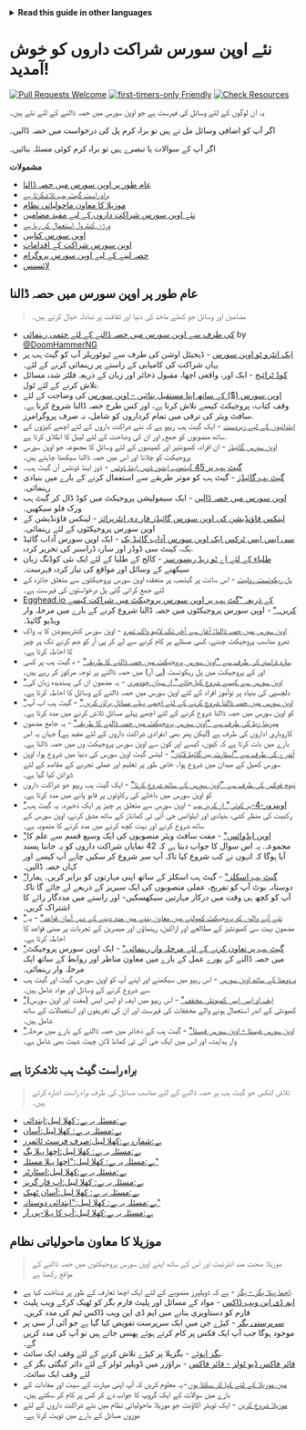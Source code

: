 <!-- Do not translate this -->
<details>
<summary>
<strong> Read this guide in other languages </strong>
</summary>
    <ul>
        <li><a href="./README.md"> English </a></li>
        <li><a href="./README-MR.md"> मराठी </a></li>
        <li><a href="./README-BN.md"> বাংলা </a></li>
        <li><a href="./README-CN.md"> 中文 </a></li>
        <li><a href="./README-RU.md"> русский </a></li>
        <li><a href="./README-RO.md"> Românesc </a></li>
        <li><a href="./README-IT.md"> Italiano </a></li>
        <li><a href="./README-ID.md"> Indonesia </a></li>
        <li><a href="./README-ES.md"> Español </a></li>
        <li><a href="./README-pt-BR.md"> Português (BR) </a></li>
        <li><a href="./README-DE.md"> Deutsch </a></li>
        <li><a href="./README-HE.md"> עברית </a></li>
        <li><a href="./README-GR.md"> Ελληνικά </a></li>
        <li><a href="./README-FR.md"> Français </a></li>
        <li><a href="./README-TR.md"> Turkish </a></li>
        <li><a href="./README-KO.md"> 한국어 </a></li>
        <li><a href="./README-JA.md"> 日本語 </a></li>
        <li><a href="./README-HI.md"> हिंदी </a></li>
        <li><a href="./README-FA.md"> فارسی </a></li>
        <li><a href="./README-UR.md">اردو </a></li>
        <li><a href="./README-AR.md">اللغة العربية </a></li>
        <li><a href="./README-TA.md">தமிழ்</a></li>
        <li><a href="./README-NE.md">नेपाली</a></li>
    </ul>
</details>
<!-- Do not translate this -->

# نئے اوپن سورس شراکت داروں کو خوش آمدید!

[![Pull Requests Welcome](https://img.shields.io/badge/PRs-welcome-brightgreen.svg?style=flat)](https://makeapullrequest.com)
[![first-timers-only Friendly](https://img.shields.io/badge/first--timers--only-friendly-blue.svg)](https://www.firsttimersonly.com/)
[![Check Resources](https://github.com/freeCodeCamp/how-to-contribute-to-open-source/actions/workflows/test.yml/badge.svg)](https://github.com/freeCodeCamp/how-to-contribute-to-open-source/actions/workflows/test.yml)

یہ ان لوگوں کے لئے وسائل کی فہرست ہے جو اوپن سورس میں حصہ ڈالنے کے لئے نئے ہیں۔

اگر آپ کو اضافی وسائل مل تے ہیں تو براہ کرم پل کی درخواست میں حصہ ڈالیں۔

اگر آپ کے سوالات یا تبصرے ہیں تو براہ کرم کوئی مسئلہ بنائیں۔

**مشمولات**

- [عام طور پر اوپن سورس میں حصہ ڈالنا](#contributing-to-open-source-in-general)
- [براہ راست گیٹ ہب تلاشکرتا ہے](#direct-github-searches)
- [موزیلا کا معاون ماحولیاتی نظام](#mozillas-contributor-ecosystem)
- [نئے اوپن سورس شراکت داروں کے لیے مفید مضامین](#useful-articles-for-new-open-source-contributors)
- [ورژن کنٹرول استعمال کر رہا ہے](#using-version-control)
- [اوپن سورس کتابیں](#open-source-books)
- [اوپن سورس شراکت کے اقدامات](#open-source-contribution-initiatives)
- [حصہ لینے کے لیے اوپن سورس پروگرام](#open-source-programs-to-participate-in)
- [لائسنس](#license)


## عام طور پر اوپن سورس میں حصہ ڈالنا

> مضامین اور وسائل جو کھلے ماخذ کی دنیا اور ثقافت پر تبادلہ خیال کرتے ہیں۔

- [کی طرف سے اوپن سورس میں حصہ ڈالنے کے لئے حتمی رہنمائی](https://www.freecodecamp.org/news/the-definitive-guide-to-contributing-to-open-source-900d5f9f2282/) by [@DoomHammerNG](https://twitter.com/DoomHammerNG)
- [ایک انٹرو ٹو اوپن سورس](https://www.digitalocean.com/community/tutorial_series/an-introduction-to-open-source) - ڈیجیٹل اوشن کی طرف سے ٹیوٹوریلز آپ کو گیٹ ہب پر یہاں شراکت کی کامیابی کے راستے پر رہنمائی کرنے کے لئے۔
- [کوڈ ٹرائیج](https://www.codetriage.com/) - ایک اور، واقعی اچھا، مقبول ذخائر اور زبان کے ذریعہ فلٹر شدہ مسائل تلاش کرنے کے لئے ٹول.
- [اوپن سورس ($) کے ساتھ اپنا مستقبل بنائیں - اوپن سورس](https://pragprog.com/titles/vbopens/forge-your-future-with-open-source/) کی وضاحت کے لئے وقف کتاب، پروجیکٹ کیسے تلاش کرنا ہے، اور کس طرح حصہ ڈالنا شروع کرنا ہے۔ سافٹ ویئر کی ترقی میں تمام کرداروں کو شامل، نہ صرف پروگرامرز.
- [ابتدائیوں کے لیے زبردست](https://github.com/MunGell/awesome-for-beginners) - ایک گیٹ ہب ریپو ہے کہ نئے شراکت داروں کے لئے اچھے کیڑوں کے ساتھ منصوبوں کو جمع, اور ان کی وضاحت کے لئے لیبل کا اطلاق کرتا ہے.
- [اوپن سورس گائیڈز](https://opensource.guide/) - ان افراد، کمیونٹیز اور کمپنیوں کے لئے وسائل کا مجموعہ جو اوپن سورس پروجیکٹ کو چلانا اور اس میں حصہ ڈالنا سیکھنا چاہتے ہیں۔
- [گیٹ ہب پر 45 گیتھوب ایشوز ڈوس اینڈ ڈوٹس](https://hackernoon.com/45-github-issues-dos-and-donts-dfec9ab4b612) - ڈوز اینڈ ڈونٹس آن گیٹ ہب۔
- [گیٹ ہب گائیڈز](https://docs.github.com/) - گیٹ ہب کو موثر طریقے سے استعمال کرنے کے بارے میں بنیادی رہنمائی۔
- [اوپن سورس میں حصہ ڈالیں](https://github.com/danthareja/contribute-to-open-source) - ایک سیمولیشن پروجیکٹ میں کوڈ ڈال کر گیٹ ہب ورک فلو سیکھیں۔
- [لینکس فاؤنڈیشن کی اوپن سورس گائیڈز فار دی انٹرپرائز](https://www.linuxfoundation.org/resources/open-source-guides/) - لینکس فاؤنڈیشن کے اوپن سورس پروجیکٹوں کے لئے رہنمائی۔
- [سی ایس ایس ٹرکس ایک اوپن سورس آداب گائیڈ بک](https://css-tricks.com/open-source-etiquette-guidebook/) - ایک اوپن سورس آداب گائیڈ بک، کینٹ سی ڈوڈز اور سارہ ڈراسنر کی تحریر کردہ.
- [طلباء کے لئے اے ٹو زیڈ ریسورسز](https://github.com/dipakkr/A-to-Z-Resources-for-Students) - کالج کے طلبا کے لئے ایک نئی کوڈنگ زبان سیکھنے کے وسائل اور مواقع کی تیار کردہ فہرست۔
- [پل ریکوئسٹ رولیٹ](http://www.pullrequestroulette.com/) - اس سائٹ پر گیتھب پر منعقدہ اوپن سورس پروجیکٹوں سے متعلق جائزہ کے لئے جمع کرائی گئی پل درخواستوں کی فہرست ہے۔
- [Egghead.io کے ذریعہ "گٹ ہب پر اوپن سورس پروجیکٹ میں شراکت کیسے کریں۔"](https://egghead.io/courses/how-to-contribute-to-an-open-source-project-on-github) - اوپن سورس پروجیکٹوں میں حصہ ڈالنا شروع کرنے کے بارے میں مرحلہ وار ویڈیو گائیڈ۔
- [اوپن سورس میں حصہ ڈالنا: آغاز سے آخر تک لائیو واک تھرو](https://medium.com/@kevinjin/contributing-to-open-source-walkthrough-part-0-b3dc43e6b720) - اوپن سورس کنٹریبیوشن کا یہ واک تھرو مناسب پروجیکٹ چننے، کسی مسئلے پر کام کرنے سے لے کر پی آر کو ضم کرنے تک ہر چیز کا احاطہ کرتا ہے۔
- [سارہ ڈراسنر کی طرف سے "اوپن سورس پروجیکٹ میں حصہ ڈالنے کا طریقہ"](https://css-tricks.com/how-to-contribute-to-an-open-source-project/) - ہ گیٹ ہب پر کسی اور کے پروجیکٹ میں پل ریکوئسٹ (پی آر) میں حصہ ڈالنے پر توجہ مرکوز کر رہے ہیں۔
- ["اوپن سورس سے کیسے شروع کیا جائے" از سیان چودھری](https://www.hackerearth.com:443/getstarted-opensource/) - یہ مضمون ان کی پسندیدہ زبان کی دلچسپی کی بنیاد پر نوآموز افراد کے لئے اوپن سورس میں حصہ ڈالنے کے وسائل کا احاطہ کرتا ہے۔
- ["اوپن سورس میں حصہ ڈالنا شروع کرنے کے لئے اچھے پہلے مسائل براؤز کریں"](https://github.blog/2020-01-22-browse-good-first-issues-to-start-contributing-to-open-source/) - گیٹ ہب اب آپ کو اوپن سورس میں حصہ ڈالنا شروع کرنے کے لئے اچھے پہلے مسائل تلاش کرنے میں مدد کرتا ہے۔
- [میرینا زیڈ کی طرف سے "اوپن سورس پروجیکٹ میں حصہ ڈالنے کا طریقہ"](https://rubygarage.org/blog/how-contribute-to-open-source-projects) - یہ جامع مضمون کاروباری اداروں کی طرف ہے (لیکن پھر بھی انفرادی شراکت داروں کے لئے مفید ہے) جہاں یہ اس بارے میں بات کرتا ہے کہ کیوں، کیسے اور کون سے اوپن سورس پروجیکٹ وں میں حصہ ڈالنا ہے۔
- [آندرے کی طرف سے "اسٹارٹ ہیر گائیڈ لائنز"](https://github.com/zero-to-mastery/start-here-guidelines) -
  لیٹس گیٹ اوپن سورس کی دنیا میں شروع ہوا، اوپن سورس کھیل کے میدان میں شروع ہوا۔ خاص طور پر تعلیم اور عملی تجربے کے مقاصد کے لئے ڈیزائن کیا گیا ہے۔
- [نیوم فوکس کی طرف سے "اوپن سورس کے ساتھ شروع کرنا"](https://github.com/numfocus/getting-started-with-open-source) - ایک گیٹ ہب ریپو جو شراکت داروں کو اوپن سورس میں داخلے کی رکاوٹوں پر قابو پانے میں مدد کرتا ہے۔
- ["اوپنزور-4-ہر کوئی" از کریز ہب](https://github.com/chryz-hub/opensource-4-everyone) - اوپن سورس سے متعلق ہر چیز پر ایک ذخیرہ۔ یہ گیٹ ہب رکنیت کی منظر کشی، بنیادی اور ایڈوانس جی آئی ٹی کمانڈز کے ساتھ مشق کرنے، اوپن سورس کے ساتھ شروع کرنے اور بہت کچھ کرنے میں مدد کرنے کا منصوبہ ہے۔
- ["اوپن ایڈوائس"](http://open-advice.org/) - مفت سافٹ ویئر منصوبوں کی ایک وسیع قسم سے علم کا مجموعہ. یہ اس سوال کا جواب دیتا ہے کہ 42 نمایاں شراکت داروں کو یہ جاننا پسند آیا ہوگا کہ انہوں نے کب شروع کیا تاکہ آپ سر شروع کر سکیں چاہے آپ کیسے اور کہاں حصہ ڈالیں۔
- ["گیٹ ہب اسکلز"](https://skills.github.com) - گیٹ ہب اسکلز کے ساتھ اپنی مہارتوں کو برابر کریں۔ ہمارا دوستانہ بوٹ آپ کو تفریح، عملی منصوبوں کی ایک سیریز کے ذریعے لے جائے گا تاکہ آپ کو کچھ ہی وقت میں درکار مہارتیں سیکھسکیں- اور راستے میں مددگار رائے کا اشتراک کریں۔
- ["نئے آنے والوں کو پروجیکٹ کھولنے میں معاون بننے میں مدد دینے کے دس آسان قواعد"](https://doi.org/10.1371/journal.pcbi.1007296) - یہ مضمون بہت سی کمیونٹیز کے مطالعے اور اراکین، رہنماؤں اور مبصرین کے تجربات پر مبنی قواعد کا احاطہ کرتا ہے۔
- ["گیٹ ہب پر تعاون کرنے کے لئے مرحلہ وار رہنمائی"](https://www.dataschool.io/how-to-contribute-on-github/) - ایک اوپن سورس پروجیکٹ میں حصہ ڈالنے کے پورے عمل کے بارے میں معاون مناظر اور روابط کے ساتھ ایک مرحلہ وار رہنمائی۔
- [پردومنا کے ساتھ اوپن سورس](https://github.com/Pradumnasaraf/open-source-with-pradumna) - اس ریپو میں سیکھنے اور اپنے آپ کو اوپن سورس، گیٹ اور گیٹ ہب سے شروع کرنے کے وسائل اور مواد شامل ہیں۔
- ["ایف او ایس ایس کمیونٹی مخفف"](https://github.com/d-edge/foss-acronyms) - اس ریپو میں ایف او ایس ایس (مفت اور اوپن سورس) کمیونٹی کے اندر استعمال ہونے والے مخففات کی فہرست اور ان کی تعریفوں اور استعمالات کے ساتھ شامل ہیں۔
- ["اوپن سورس فیسٹا - اوپن سورس فیسٹا"](https://zubi.gitbook.io/open-source-fiesta/) - گیٹ ہب کے ذخائر میں حصہ ڈالنے کے بارے میں مرحلہ وار ہدایت، اور اس میں ایک جی آئی ٹی کمانڈ لائن چیٹ شیٹ بھی شامل ہے۔

## براہ راست گیٹ ہب تلاشکرتا ہے

> تلاش لنکس جو گیٹ ہب پر حصہ ڈالنے کے لئے مناسب مسائل کی طرف براہ راست اشارہ کرتے ہیں۔

- [ہے:مسئلہ یہ ہے: کھلا لیبل:ابتدائی](https://github.com/search?q=is%3Aissue+is%3Aopen+label%3Abeginner&type=issues)
- [ہے:مسئلہ یہ ہے: کھلا لیبل:آسان](https://github.com/search?q=is%3Aissue+is%3Aopen+label%3Aeasy&type=issues)
- [ہے:شمارہ ہے:کھلا لیبل:صرف فرسٹ ٹائمرز](https://github.com/search?q=is%3Aissue+is%3Aopen+label%3Afirst-timers-only&type=issues)
- [ہے:مسئلہ یہ ہے: کھلا لیبل:اچھا پہلا بگ](https://github.com/search?q=is%3Aissue+is%3Aopen+label%3Agood-first-bug&type=issues)
- [ہے:مسئلہ یہ ہے: کھلا لیبل:"اچھا پہلا مسئلہ"](https://github.com/search?q=is%3Aissue+is%3Aopen+label%3A%22good+first+issue%22&type=issues)
- [ہے:مسئلہ یہ ہے:کھلا لیبل:اسٹارٹر](https://github.com/search?q=is%3Aissue+is%3Aopen+label%3Astarter&type=issues)
- [ہے:مسئلہ یہ ہے: کھلا لیبل:اپ فار گربز](https://github.com/search?q=is%3Aissue+is%3Aopen+label%3Aup-for-grabs&type=issues)
- [ہے:مسئلہ یہ ہے: کھلا لیبل:آسان ٹھیک](https://github.com/search?q=is%3Aissue+is%3Aopen+label%3Aeasy-fix&type=issues)
- [ہے:مسئلہ یہ ہے: کھلا لیبل:"ابتدائی دوستانہ"](https://github.com/search?q=is%3Aissue+is%3Aopen+label%3A%22beginner+friendly%22&type=issues)
- [ہے:مسئلہ یہ ہے:کھلا لیبل:آپ کا پہلا-پی آر](https://github.com/search?q=is%3Aissue+is%3Aopen+label%3Ayour-first-pr&type=issues)

## موزیلا کا معاون ماحولیاتی نظام

> موزیلا صحت مند انٹرنیٹ اور اس کے ساتھ اپنے اوپن سورس پروجیکٹوں میں حصہ ڈالنے کے مواقع رکھتا ہے

- [اچھا پہلا بگز - بگز](https://bugzilla.mozilla.org/buglist.cgi?quicksearch=good-first-bug) - ہے کہ ڈویلپرز منصوبے کے لئے ایک اچھا تعارف کے طور پر شناخت کیا ہے.
- [ایم ڈی این ویب ڈاکس](https://developer.mozilla.org/en-US/docs/MDN/Contribute) - مواد کے مسائل اور پلیٹ فارم بگز کو ٹھیک کرکے ویب پلیٹ فارم کو دستاویزی بنانے میں ایم ڈی این ویب ڈاکس ٹیم کی مدد کریں۔
- [سرپرستی بگز](https://bugzilla.mozilla.org/buglist.cgi?quicksearch=mentor%3A%40) - کیڑے جن میں ایک سرپرست تفویض کیا گیا ہے جو آئی آر سی پر موجود ہوگا جب آپ ایک فکس پر کام کرتے ہوئے پھنس جاتے ہیں تو آپ کی مدد کریں گے۔
- [بگز اہوئے](https://www.joshmatthews.net/bugsahoy/) - بگزیلا پر کیڑے تلاش کرنے کے لئے وقف ایک سائٹ.
- [فائر فاکس ڈیو ٹولز - فائر فاکس](https://firefox-dev.tools/) - براؤزر میں ڈویلپر ٹولز کے لئے دائر کیگئی بگز کے لئے وقف ایک سائٹ۔
- [میں موزیلا کے لئے کیا کر سکتا ہوں](https://whatcanidoformozilla.org/) - یہ معلوم کریں کہ آپ اپنی مہارت کے سیٹ اور مفادات کے بارے میں سوالات کے ایک گروپ کا جواب دے کر کس پر کام کر سکتے ہیں۔
- [موزیلا شروع کریں](https://twitter.com/StartMozilla) - ایک ٹویٹر اکاؤنٹ جو موزیلا ماحولیاتی نظام میں نئے شراکت داروں کے لئے موزوں مسائل کے بارے میں ٹویٹ کرتا ہے۔
